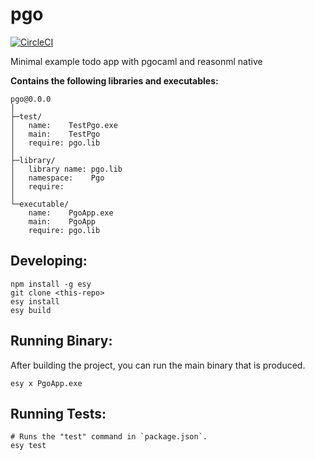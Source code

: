 # pgo


[![CircleCI](https://circleci.com/gh/yourgithubhandle/pgo/tree/master.svg?style=svg)](https://circleci.com/gh/yourgithubhandle/pgo/tree/master)


Minimal example todo app with pgocaml and reasonml native

**Contains the following libraries and executables:**

```
pgo@0.0.0
│
├─test/
│   name:    TestPgo.exe
│   main:    TestPgo
│   require: pgo.lib
│
├─library/
│   library name: pgo.lib
│   namespace:    Pgo
│   require:
│
└─executable/
    name:    PgoApp.exe
    main:    PgoApp
    require: pgo.lib
```

## Developing:

```
npm install -g esy
git clone <this-repo>
esy install
esy build
```

## Running Binary:

After building the project, you can run the main binary that is produced.

```
esy x PgoApp.exe 
```

## Running Tests:

```
# Runs the "test" command in `package.json`.
esy test
```
